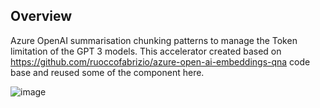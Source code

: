 ## Overview
Azure OpenAI summarisation chunking patterns to manage the Token limitation of the GPT 3 models. This accelerator created based on https://github.com/ruoccofabrizio/azure-open-ai-embeddings-qna code base and reused some of the component here. 


![image](https://user-images.githubusercontent.com/96195521/232770665-1e7e5257-5645-42af-856b-6228ac331cf9.png)
